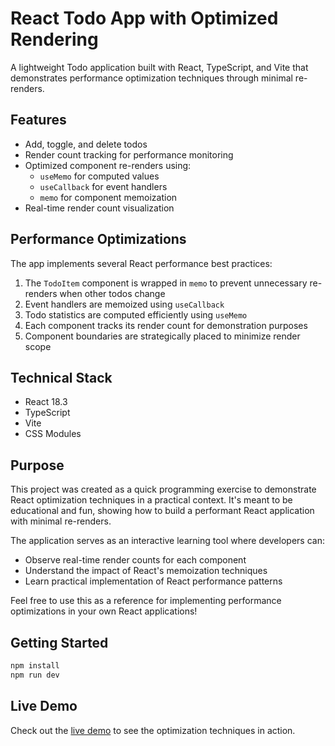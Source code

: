 # React Todo App with Optimized Rendering

A lightweight Todo application built with React, TypeScript, and Vite that demonstrates performance optimization techniques through minimal re-renders.

## Features

- Add, toggle, and delete todos
- Render count tracking for performance monitoring
- Optimized component re-renders using:
  - `useMemo` for computed values
  - `useCallback` for event handlers
  - `memo` for component memoization
- Real-time render count visualization

## Performance Optimizations

The app implements several React performance best practices:

1. The `TodoItem` component is wrapped in `memo` to prevent unnecessary re-renders when other todos change
2. Event handlers are memoized using `useCallback`
3. Todo statistics are computed efficiently using `useMemo`
4. Each component tracks its render count for demonstration purposes
5. Component boundaries are strategically placed to minimize render scope

## Technical Stack

- React 18.3
- TypeScript
- Vite
- CSS Modules

## Purpose

This project was created as a quick programming exercise to demonstrate React optimization techniques in a practical context. It's meant to be educational and fun, showing how to build a performant React application with minimal re-renders.

The application serves as an interactive learning tool where developers can:
- Observe real-time render counts for each component
- Understand the impact of React's memoization techniques
- Learn practical implementation of React performance patterns

Feel free to use this as a reference for implementing performance optimizations in your own React applications!

## Getting Started

```bash
npm install
npm run dev
```

## Live Demo

Check out the [live demo](https://vitaliiznak.github.io/experimentatium-react-todo-render-count-and-optimization/) to see the optimization techniques in action.

 

